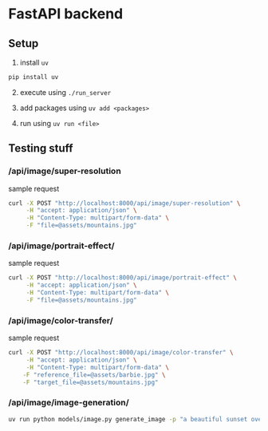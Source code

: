 # FastAPI backend

## Setup

1. install `uv`

```bash
pip install uv
```

2. execute using `./run_server`

3. add packages using `uv add <packages>`

4. run using `uv run <file>`

## Testing stuff

### /api/image/super-resolution

sample request

```bash
curl -X POST "http://localhost:8000/api/image/super-resolution" \
     -H "accept: application/json" \
     -H "Content-Type: multipart/form-data" \
     -F "file=@assets/mountains.jpg"
```

### /api/image/portrait-effect/

sample request

```bash
curl -X POST "http://localhost:8000/api/image/portrait-effect" \
     -H "accept: application/json" \
     -H "Content-Type: multipart/form-data" \
     -F "file=@assets/mountains.jpg"
```

### /api/image/color-transfer/

sample request

```bash
curl -X POST "http://localhost:8000/api/image/color-transfer" \
     -H "accept: application/json" \
     -H "Content-Type: multipart/form-data" \
    -F "reference_file=@assets/barbie.jpg" \
    -F "target_file=@assets/mountains.jpg"
```

### /api/image/image-generation/

```bash
uv run python models/image.py generate_image -p "a beautiful sunset over mountains" -o test_generation.png --steps 20
```
